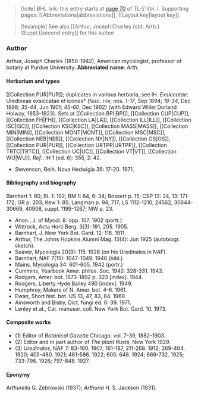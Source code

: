> [!cite] BHL link: this entry starts at [page 70](https://www.biodiversitylibrary.org/page/33120201) of TL-2 Vol. I.
> Supporting pages: [[Abbreviations|abbreviations]], [[Layout key|layout key]].

> [!example] See also [[Arthur, Joseph Charles {std. Arth.} (Suppl.)|second entry]] for this author

### Author

Arthur, Joseph Charles (1850-1942), American mycologist, professor of botany at Purdue University. 
**Abbreviated name**: *Arth.*

#### Herbarium and types

[[Collection PUR|PUR]]; duplicates in various herbaria, see IH.
*Exsiccatae*: Uredineae exsiccatae et icones* (fasc. i-iv, nos. *1-17*, Sep 1894; *18-34*, Dec 1898; *35-44*, Jun 1901; *45-60*, Dec 1902) (with Edward Willet Dorland Holway, 1853-1923). Sets at [[Collection BPI|BPI]], [[Collection CUP|CUP]], [[Collection FH|FH]], [[Collection LA|LA]], [[Collection ILL|ILL]], [[Collection ISC|ISC]], [[Collection KSC|KSC]], [[Collection MASS|MASS]], [[Collection MIN|MIN]], [[Collection MONT|MONT]], [[Collection MSC|MSC]], [[Collection NEB|NEB]], [[Collection NY|NY]], [[Collection OS|OS]], [[Collection PUR|PUR]], [[Collection URTPP|URTPP]], [[Collection TRTC|TRTC]], [[Collection UC|UC]], [[Collection VT|VT]], [[Collection WU|WU]].
*Ref*.: IH 1 (ed. 6): 355, 2: 42.
- Stevenson, Beih. Nova Hedwigia 36: 17-20. 1971.

#### Bibliography and biography

Barnhart 1: 80; BL 1: 192; BM 1: 64, 6: 34; Bossert p. 15; CSP 12: 24, 13: 171-172; GR p. 203; Kew 1: 85; Langman p. 94, 717; LS 1112-1210, 24562, 30644-30669, 40908, suppl. 1199-1267; MW p. 23.
- Anon., J. of Mycol. 8: opp. 107. 1902 (portr.)
- Wittrock, Acta Horti Berg. 3(3): 191, 205. 1905.
- Barnhart, J. New York Bot. Gard. 12: 118. 1911.
- Arthur, The Johns Hopkins Alumni Mag. 13(4): Jun 1925 (autobiogr. sketch).
- Seaver, Mycologia 20(3): 115. 1928 (on his Uredinales in NAF).
- Barnhart, NAF 7(15): 1047-1049. 1940 (bibl.)
- Mains, Mycologia 34: 601-605. 1942 (portr.)
- Cummins, Yearbook Amer. philos. Soc. 1942: 328-331. 1943.
- Rodgers, Amer. bot. 1873-1892 p. 323 \[index\]. 1944.
- Rodgers, Liberty Hyde Bailey 490 \[index\]. 1949.
- Humphrey, Makers of N. Amer. bot. 4-6. 1961.
- Ewan, Short hist. bot. US 13, 47, 83, 84. 1969.
- Ainsworth and Bisby, Dict. fungi ed. 6: 39. 1971.
- Lenley et al., Cat. manuser. coll. New York Bot. Gard. 10. 1973.

#### Composite works

- (1) Editor of *Botanical Gazette* Chicago. vol. 7-39, 1882-1903.
- (2) Editor and in part author of *The plant Rusts*, New York 1929.
- (3) *Uredinales*, NAF 7: 83-160. 1907; 161-187, 211-268. 1912; 269-404. 1920; 405-480. 1921; 481-586. 1922; 605; 648. 1924; 669-732. 1925; 733-796. 1926; 797-848. 1927.

#### Eponymy

*Arthurella* G. Zebrowski (1937); *Arthuria* H. S. Jackson (1931).

